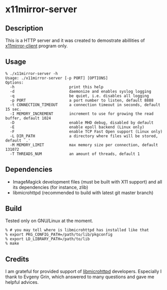 # x11mirror-server


## Description

This is a HTTP server and it was created to demostrate abillities of
[x11mirror-client][] program only.


## Usage

```
% ./x11mirror-server -h
Usage: ./x11mirror-server [-p PORT] [OPTIONS]
Options:
  -h                        print this help
  -d                        daemonize and enables syslog logging
  -q                        be quiet, i.e. disables all logging
  -p PORT                   a port number to listen, default 8888
  -t CONNECTION_TIMEOUT     a connection timeout in seconds, default 15 sec.
  -I MEMORY_INCREMENT       increment to use for growing the read buffer, default 1024
  -D                        enable MHD debug, disabled by default
  -E                        enable epoll backend (Linux only)
  -F                        enable TCP Fast Open support (Linux only)
  -L DIR_PATH               a directory where files will be stored, default `.'
  -M MEMORY_LIMIT           max memory size per connection, default 131072
  -T THREADS_NUM            an amount of threads, default 1
```

## Dependencies

* ImageMagick development files (must be built with X11 support) and all
  its dependencies (for instance, zlib)
* libmicrohttpd (recommended to build with latest git master branch)


## Build

Tested only on GNU/Linux at the moment.

```
% # you may tell where is libmicrohttpd has installed like that
% export PKG_CONFIG_PATH=/path/to/lib/pkgconfig
% export LD_LIBRARY_PATH=/path/to/lib
% make
```


## Credits

I am grateful for provided support of
[libmicrohttpd](https://www.gnu.org/software/libmicrohttpd/) developers.
Especially I thank to Evgeny Grin, which answered to many questions and
gave me helpful advices.


[x11mirror-client]: https://github.com/gh0stwizard/x11mirror-client
